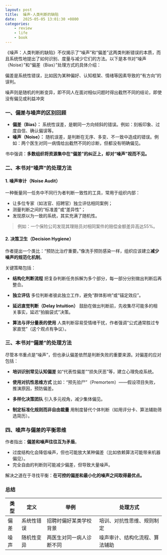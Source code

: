 ```yaml
---
layout: post
title:  噪声-人类判断的缺陷
date:   2025-05-05 13:01:30 +0800
categories: 
    - review
    - life
    - book
---
```


《噪声：人类判断的缺陷》不仅揭示了“噪声”和“偏差”这两类判断错误的本质，而且系统性地提出了如何识别、度量与减少它们的方法。以下是本书对“噪声（Noise）”和“偏差（Bias）”处理方式的具体介绍：

偏差是系统性错误，比如因为某种偏好、认知框架、情绪等因素导致的“有方向”的误判。

噪声则是随机的判断变异，即不同人在面对相似问题时得出截然不同的结论，即使没有偏见或利益冲突

### 一、偏差与噪声的区别回顾

* **偏差（Bias）：** 系统性误差，是朝同一方向倾斜的错误。例如：刻板印象、过度自信、确认偏误等。
* **噪声（Noise）：** 随机误差，是判断在无序、多变、不一致中造成的错误。例如：两个医生对同一病情给出截然不同的诊断，但都没有明确偏见。

书中强调：**多数组织将资源集中在“偏差”的纠正上，却对“噪声”视而不见。**


### 二、本书对“噪声”的处理方法

#### 1. **噪声审计（Noise Audit）**

一种衡量同一任务中不同行为者判断一致性的工具，常用于组织内部：

* 让多位专家（如法官、招聘官）独立评估相同案例；
* 测量判断之间的“标准差”或“差异性”；
* 发现原以为一致的系统，其实充满了随机性。

> 例如：一个保险公司发现其理赔员对相同案件的赔偿金额差异高达55%。


#### 2. **决策卫生（Decision Hygiene）**

作者提出一个类比：“预防比治疗重要。”像洗手预防感染一样，组织应该建立**减少噪声的规范化机制**。

关键策略包括：

* **结构化判断流程**
  把复杂判断任务拆解为多个部分，每一部分分别做出判断后再整合。

* **独立评估**
  多位判断者彼此独立工作，避免“群体影响”或“锚定效应”。

* **延迟直觉判断（Delay Intuition）**
  鼓励在做出判断前，先收集尽可能多的相关事实，延迟“拍脑袋式”决策。

* **算法与评分量表的使用**
  人类判断容易受情绪干扰，作者强调“公式通常胜过专家直觉”（这个观点有争议）。


### 三、本书对“偏差”的处理方法

尽管本书重点是“噪声”，但也承认偏差依然是判断失败的重要来源。对偏差的应对包括：

* **培训识别常见认知偏差**
  如“代表性偏差”“损失厌恶”等，建立心理免疫系统。

* **使用对抗性思维方式**
  比如：“预先验尸”（Premortem）——假设项目失败，推演原因，预防偏差。

* **多样化决策团队**
  引入多元视角，减少集体偏见。

* **制定标准化规则而非自由裁量**
  用制度替代个体判断（如用评分卡、算法辅助筛选简历）。


### 四、噪声与偏差的平衡思维

作者指出：**偏差和噪声往往互为矛盾**。

* 过度结构化会降低噪声，但也可能放大某种偏差（比如依赖算法可能带来机器偏见）。
* 完全自由的判断则可能减少偏差，但导致大量噪声。

解决之道在于寻找平衡：**在可控的偏差和最小化的噪声之间取得最优点。**

### 总结

| 类型 | 定义    | 举例           | 处理方式            |
| -- | ----- | ------------ | --------------- |
| 偏差 | 系统性错误 | 招聘时偏好某类学校背景  | 培训、对抗性思维、规则制定   |
| 噪声 | 随机性变异 | 两医生对同一病人诊断不同 | 噪声审计、结构化流程、算法辅助 |
